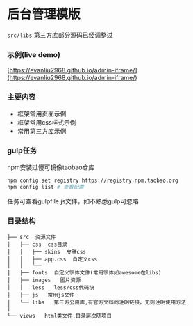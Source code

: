 # 后台管理模版

`src/libs` 第三方库部分源码已经调整过

### 示例(live demo)

[https://evanliu2968.github.io/admin-iframe/](https://evanliu2968.github.io/admin-iframe/)

### 主要内容

- 框架常用页面示例
- 框架常用css样式示例
- 常用第三方库示例

### gulp任务

npm安装过慢可镜像taobao仓库
```bash
npm config set registry https://registry.npm.taobao.org
npm config list # 查看配置
```
任务可查看gulpfile.js文件，如不熟悉gulp可忽略

### 目录结构
```
├── src  资源文件
│   ├── css  css目录
│   │   ├── skins  皮肤css
│   │   ├── app.css  自定义css
│   │   └──   
│   ├── fonts  自定义字体文件(常用字体如awesome在libs)
│   ├── images   图片资源
│   │   less   less/css代码块
│   ├── js   常用js文件
│   └── libs   第三方公用库,有官方文档的注明链接，无则注明使用方法
│
└── views   html类文件,目录层次随项目
```
